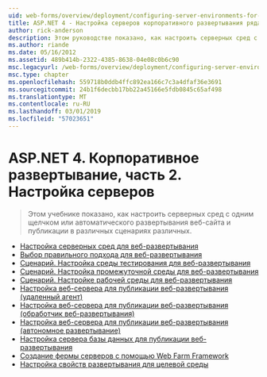 ```yaml
---
uid: web-forms/overview/deployment/configuring-server-environments-for-web-deployment/index
title: ASP.NET 4 - Настройка серверов корпоративного развертывания ряда 2 | Документация Майкрософт
author: rick-anderson
description: Этом руководстве показано, как настроить серверных сред с одним щелчком или автоматического развертывания веб-сайта и публикации в различных различных сценария...
ms.author: riande
ms.date: 05/16/2012
ms.assetid: 489b414b-2322-4385-8638-04e08c0b6c90
msc.legacyurl: /web-forms/overview/deployment/configuring-server-environments-for-web-deployment
msc.type: chapter
ms.openlocfilehash: 559718b0ddb4ffc892ea166c7c3a4dfaf36e3691
ms.sourcegitcommit: 24b1f6decbb17bb22a45166e5fdb0845c65af498
ms.translationtype: MT
ms.contentlocale: ru-RU
ms.lasthandoff: 03/01/2019
ms.locfileid: "57023651"
---
```

<a name="aspnet-4---enterprise-deployment-series-2-configuring-servers"></a>ASP.NET 4. Корпоративное развертывание, часть 2. Настройка серверов
====================
> Этом учебнике показано, как настроить серверных сред с одним щелчком или автоматического развертывания веб-сайта и публикации в различных сценариях различных.


- [Настройка серверных сред для веб-развертывания](configuring-server-environments-for-web-deployment.md)
- [Выбор правильного подхода для веб-развертывания](choosing-the-right-approach-to-web-deployment.md)
- [Сценарий. Настройка среды тестирования для веб-развертывания](scenario-configuring-a-test-environment-for-web-deployment.md)
- [Сценарий. Настройка промежуточной среды для веб-развертывания](scenario-configuring-a-staging-environment-for-web-deployment.md)
- [Сценарий. Настройке рабочей среды для веб-развертывания](scenario-configuring-a-production-environment-for-web-deployment.md)
- [Настройка веб-сервера для публикации веб-развертывания (удаленный агент)](configuring-a-web-server-for-web-deploy-publishing-remote-agent.md)
- [Настройка веб-сервера для публикации веб-развертывания (обработчик веб-развертывания)](configuring-a-web-server-for-web-deploy-publishing-web-deploy-handler.md)
- [Настройка веб-сервера для публикации веб-развертывания (автономное развертывание)](configuring-a-web-server-for-web-deploy-publishing-offline-deployment.md)
- [Настройка сервера базы данных для публикации веб-развертывания](configuring-a-database-server-for-web-deploy-publishing.md)
- [Создание фермы серверов с помощью Web Farm Framework](creating-a-server-farm-with-the-web-farm-framework.md)
- [Настройка свойств развертывания для целевой среды](configuring-deployment-properties-for-a-target-environment.md)
